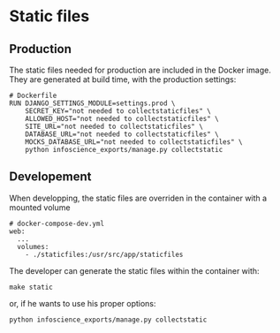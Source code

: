# Static files

## Production

The static files needed for production are included in the Docker image. They are generated at build time, with the production settings:

    # Dockerfile
    RUN DJANGO_SETTINGS_MODULE=settings.prod \
        SECRET_KEY="not needed to collectstaticfiles" \
        ALLOWED_HOST="not needed to collectstaticfiles" \
        SITE_URL="not needed to collectstaticfiles" \
        DATABASE_URL="not needed to collectstaticfiles" \
        MOCKS_DATABASE_URL="not needed to collectstaticfiles" \
        python infoscience_exports/manage.py collectstatic

## Developement

When developping, the static files are overriden in the container with a mounted volume

    # docker-compose-dev.yml
    web:
      ...
      volumes:
        - ./staticfiles:/usr/src/app/staticfiles

The developer can generate the static files within the container with:

    make static

or, if he wants to use his proper options:

    python infoscience_exports/manage.py collectstatic
